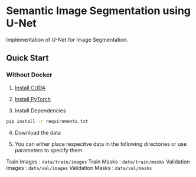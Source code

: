 # Semantic Image Segmentation using U-Net

Implementation of U-Net for Image Segmentation.

## Quick Start

### Without Docker

1. [Install CUDA](https://developer.nvidia.com/cuda-downloads)

2. [Install PyTorch](https://pytorch.org/get-started/locally/)

3. Install Dependencies 
```bash 
pip install -r requirements.txt
```

4. Download the data

5. You can either place respecitve data in the following directories or use parameters to specify them.

Train Images    : `data/train/images`
Train Masks     : `data/train/masks`
Validation Images   : `data/val/images`
Validation Masks    : `data/val/masks`